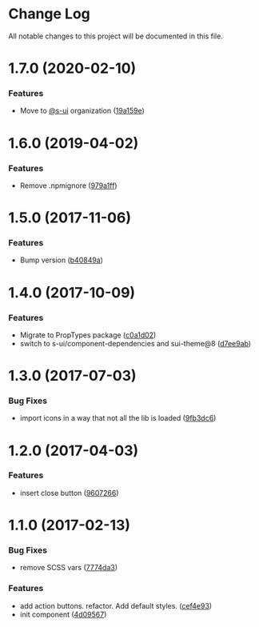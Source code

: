 # Change Log

All notable changes to this project will be documented in this file.

# 1.7.0 (2020-02-10)


### Features

* Move to [@s-ui](https://github.com/s-ui) organization ([19a159e](https://github.com/SUI-Components/schibsted-spain-components/commit/19a159e1e2d4f93f19293e39bd1cc4c84c13068e))



# 1.6.0 (2019-04-02)


### Features

* Remove .npmignore ([979a1ff](https://github.com/SUI-Components/schibsted-spain-components/commit/979a1fff9026b8d8f7bafb30d3aef4835b969cee))



# 1.5.0 (2017-11-06)


### Features

* Bump version ([b40849a](https://github.com/SUI-Components/schibsted-spain-components/commit/b40849a116fb842f50e75d34c6ecc8bd037243a4))



# 1.4.0 (2017-10-09)


### Features

* Migrate to PropTypes package ([c0a1d02](https://github.com/SUI-Components/schibsted-spain-components/commit/c0a1d0298cf3fcb5b871e35107fecbb0639700c3))
* switch to s-ui/component-dependencies and sui-theme@8 ([d7ee9ab](https://github.com/SUI-Components/schibsted-spain-components/commit/d7ee9ab419e66137e1e59878def2dd0321f90b81))



# 1.3.0 (2017-07-03)


### Bug Fixes

* import icons in a way that not all the lib is loaded ([9fb3dc6](https://github.com/SUI-Components/schibsted-spain-components/commit/9fb3dc60e9b38a63b29746c31f0424c29b45afd1))



# 1.2.0 (2017-04-03)


### Features

* insert close button ([9607266](https://github.com/SUI-Components/schibsted-spain-components/commit/960726644a23c583435f27a0abf1404ea2b5ee2c))



# 1.1.0 (2017-02-13)


### Bug Fixes

* remove SCSS vars ([7774da3](https://github.com/SUI-Components/schibsted-spain-components/commit/7774da3e4f1f39f773ffb40317ceafcd04bcd05c))


### Features

* add action buttons. refactor. Add default styles. ([cef4e93](https://github.com/SUI-Components/schibsted-spain-components/commit/cef4e9311802ec938989f46f28869c4471eb23bb))
* init component ([4d09567](https://github.com/SUI-Components/schibsted-spain-components/commit/4d0956705ba75cbd213e8a4e52f669c722455744))



